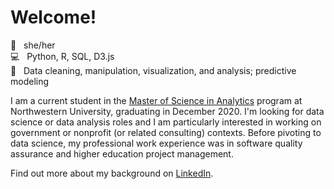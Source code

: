 <!--
**lauriemerrell/lauriemerrell** is a ✨ _special_ ✨ repository because its `README.md` (this file) appears on your GitHub profile. -->

# Welcome!

👤 &nbsp; she/her\
💻 &nbsp; Python, R, SQL, D3.js\
🔢 &nbsp; Data cleaning, manipulation, visualization, and analysis; predictive modeling

I am a current student in the [Master of Science in Analytics](https://www.mccormick.northwestern.edu/analytics/) program at Northwestern University, graduating in December 2020. I'm looking for data science or data analysis roles and I am particularly interested in working on government or nonprofit (or related consulting) contexts. Before pivoting to data science, my professional work experience was in software quality assurance and higher education project management. 

Find out more about my background on [LinkedIn](https://www.linkedin.com/in/laurie-merrell/).
